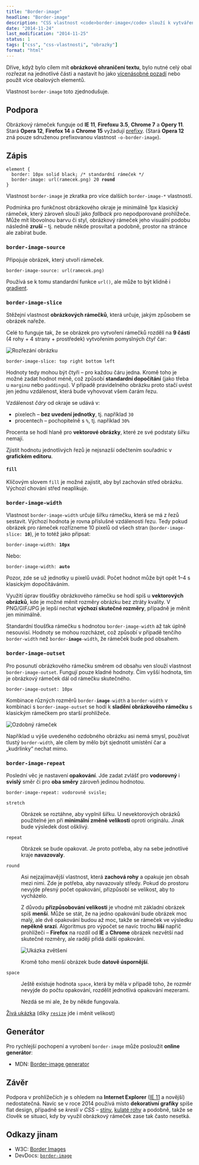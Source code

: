```yaml
---
title: "Border-image"
headline: "Border-image"
description: "CSS vlastnost <code>border-image</code> slouží k vytváření obrázkových rámečků."
date: "2014-11-24"
last_modification: "2014-11-25"
status: 1
tags: ["css", "css-vlastnosti", "obrazky"]
format: "html"
---
```


<p>Dříve, když bylo cílem mít <b>obrázkové ohraničení textu</b>, bylo nutné celý obal rozřezat na jednotlivé části a nastavit ho jako <a href="/vice-obrazku">vícenásobné pozadí</a> nebo použít více obalových elementů.</p>

<p>Vlastnost <code>border-image</code> toto zjednodušuje.</p>



<h2 id="podpora">Podpora</h2>

<p>Obrázkový rámeček funguje od <b>IE 11</b>, <b>Firefoxu 3.5</b>, <b>Chrome 7</b> a <b>Opery 11</b>. Stará <b>Opera 12</b>, <b>Firefox 14</b> a <b>Chrome 15</b> vyžadují <a href="/css-prefixy">prefixy</a>. (Stará <b>Opera 12</b> zná pouze sdruženou prefixovanou vlastnost <code>-o-border-image</code>).</p>




<h2 id="zapis">Zápis</h2>

<pre><code>element {
  border: 10px solid black; /* standardní rámeček */
  border-image: url(ramecek.png) 20 <b>round</b>
}</code></pre>

<p>Vlastnost <code>border-image</code> je zkratka pro více dalších <code>border-image-*</code> vlastností.</p>

<p>Podmínka pro funkčnost obrázkového okraje je minimálně 1px klasický rámeček, který zároveň slouží jako <i>fallback</i> pro nepodporované prohlížeče. Může mít libovolnou barvu či styl, obrázkový rámeček jeho visuální podobu následně <b>zruší</b> – tj. nebude někde prosvítat a podobně, prostor na stránce ale zabírat bude.</p>







<h3 id="image-source"><code>border-image-source</code></h3>

<p>Připojuje obrázek, který utvoří rámeček.</p>

<pre><code>border-image-source: url(ramecek.png)</code></pre>

<p>Používá se k tomu standardní funkce <code>url()</code>, ale může to být klidně i <a href="/gradient">gradient</a>.</p>




<h3 id="image-slice"><code>border-image-slice</code></h3>

<p>Stěžejní vlastnost <b>obrázkových rámečků</b>, která určuje, jakým způsobem se obrázek nařeže.</p>

<p>Celé to funguje tak, že se obrázek pro vytvoření rámečků rozdělí na <b>9 částí</b> (4 rohy + 4 strany + prostředek) vytvořením pomyslných čtyř čar:</p>

<p><img src="/files/border-image/rez.png" alt="Rozřezání obrázku" class="border"></p>












<pre><code>border-image-slice: top right bottom left</code></pre>

<p>Hodnoty tedy mohou být čtyři – pro každou čáru jedna. Kromě toho je možné zadat hodnot méně, což způsobí <b>standardní dopočítání</b> (jako třeba u <code>margin</code>u nebo <code>padding</code>u). V případě pravidelného obrázku proto stačí uvést jen jednu vzdálenost, která bude vyhovovat všem čarám řezu.</p>

<p>Vzdálenost <i>čáry</i> od okraje se udává v:</p>

<ul>
  <li>pixelech – <b>bez uvedení jednotky</b>, tj. například <code>30</code></li>
  <li>procentech – pochopitelně s <code>%</code>, tj. například <code>30%</code></li>
</ul>

<p>Procenta se hodí hlaně pro <b>vektorové obrázky</b>, které ze své podstaty šířku nemají.</p>

<p>Zjistit hodnotu jednotlivých řezů je nejsnazší odečtením souřadnic v <b>grafickém editoru</b>.</p>

<h4 id="fill"><code>fill</code></h4>

<p>Klíčovým slovem <code>fill</code> je možné zajistit, aby byl zachován střed obrázku. Výchozí chování střed neaplikuje.</p>






<h3 id="image-width"><code>border-image-width</code></h3>

<p>Vlastnost <code>border-image-width</code> určuje šířku rámečku, která se má z řezů sestavit. Výchozí hodnota je rovna příslušné vzdálenosti řezu. Tedy pokud obrázek pro rámeček rozřízneme 10 pixelů od všech stran (<code>border-image-slice: <b>10</b></code>), je to totéž jako připsat:</p>

<pre><code>border-image-width: <b>10px</b></code></pre>

<p>Nebo:</p>

<pre><code>border-image-width: <b>auto</b></code></pre>

<p>Pozor, zde se už jednotky u pixelů uvádí. Počet hodnot může být opět 1–4 s klasickým dopočítáváním.</p>

<p>Využití úprav tloušťky obrázkového rámečku se hodí spíš u <b>vektorových obrázků</b>, kde je možné měnit rozměry obrázku bez ztráty kvality. V PNG/GIF/JPG je lepší nechat <b>výchozí skutečné rozměry</b>, případně je měnit jen minimálně.</p>

<p>Standardní tloušťka rámečku s hodnotou <code>border-image-width</code> až tak úplně nesouvisí. Hodnoty se mohou rozcházet, což způsobí v případě tenčího <code>border-width</code> než <code>border-<b>image</b>-width</code>, že rámeček bude pod obsahem.</p>








<h3 id="image-outset"><code>border-image-outset</code></h3>

<p>Pro posunutí obrázkového rámečku směrem od obsahu ven slouží vlastnost <code>border-image-outset</code>. Fungují pouze kladné hodnoty. Čím vyšší hodnota, tím je obrázkový rámeček dál od rámečku skutečného.</p>

<pre><code>border-image-outset: 10px</code></pre>

<p>Kombinace různých rozměrů <code>border-<b>image</b>-width</code> a <code>border-width</code> v kombinaci s <code>border-image-outset</code> se hodí k <b>sladění obrázkového rámečku</b> s klasickým rámečkem pro starší prohlížeče.</p>

<p><img src="/files/border-image/ozdoby.png" alt="Ozdobný rámeček" class="border"></p>
















<p>Například u výše uvedeného ozdobného obrázku asi nemá smysl, používat tlustý <code>border-width</code>, ale cílem by mělo být sjednotit umístění čar a „kudrlinky“ nechat mimo.</p>



<h3 id="image-repeat"><code>border-image-repeat</code></h3>

<p>Poslední věc je nastavení <b>opakování</b>. Jde zadat zvlášť pro <b>vodorovný</b> i <b>svislý</b> směr či pro <b>oba směry</b> zároveň jedinou hodnotou.</p>

<pre><code>border-image-repeat: vodorovně svisle;</code></pre>

<dt id="stretch"><code>stretch</code></dt>
<dd>
  <p>Obrázek se roztáhne, aby vyplnil šířku. U nevektorových obrázků použitelné jen při <b>minimální změně velikosti</b> oproti originálu. Jinak bude výsledek dost ošklivý.</p>
</dd>

<dt id="repeat"><code>repeat</code></dt>
<dd>
  <p>Obrázek se bude opakovat. Je proto potřeba, aby na sebe jednotlivé kraje <b>navazovaly</b>.</p>
</dd>

<dt id="round"><code>round</code></dt>
<dd>
  <p>Asi nejzajímavější vlastnost, která <b>zachová rohy</b> a opakuje jen obsah mezi nimi. Zde je potřeba, aby navazovaly středy. Pokud do prostoru nevyjde přesný počet opakování, přizpůsobí se velikost, aby to vycházelo.</p>
  
  <p>Z důvodu <b>přizpůsobování velikosti</b> je vhodné mít základní obrázek spíš <b>menší</b>. Může se stát, že na jedno opakování bude obrázek moc malý, ale dvě opakování budou až moc, takže se rámeček ve výsledku <b>nepěkně srazí</b>. Algoritmus pro výpočet se navíc trochu <b>liší</b> napříč prohlížeči – <b>Firefox</b> na rozdíl od <b>IE</b> a <b>Chrome</b> obrázek nezvětší nad skutečné rozměry, ale raději přidá další opakování.</p>
  
  <p><img src="/files/border-image/zvetseni.png" alt="Ukázka zvětšení" class="border"></p>
  
  <p>Kromě toho menší obrázek bude <b>datově úspornější</b>.</p>
</dd>

<dt id="round"><code>space</code></dt>
<dd>
  <p>Ještě existuje hodnota <code>space</code>, která by měla v případě toho, že rozměr nevyjde do počtu opakování, rozdělit jednotlivá opakování mezerami.</p>
  
  <p>Nezdá se mi ale, že by někde fungovala.</p>
</dd>

<p><a href="http://kod.djpw.cz/waib">Živá ukázka</a> (díky <a href="/resize"><code>resize</code></a> jde i měnit velikost)</p>
<!-- Opera 12 zná pouze sdruženou vlastnost -o-border-image, jinak http://kod.djpw.cz/vaib -->









<h2 id="generator">Generátor</h2>

<p>Pro rychlejší pochopení a vyrobení <code>border-image</code> může posloužit <b>online generátor</b>:</p>

<div class="external-content">
  <ul>
    <li>MDN: <a href="https://developer.mozilla.org/en-US/docs/Web/CSS/Tools/Border-image_generator">Border-image generator</a></li>
  </ul>
</div>

<h2 id="zaver">Závěr</h2>

<p>Podpora v prohlížečích je s ohledem na <b>Internet Explorer</b> (<a href="/ie11">IE 11</a> a novější) nedostatečná. Navíc se v roce 2014 používá místo <b>dekorativní grafiky</b> spíše flat design, případně se <i>kreslí v CSS</i> – <a href="/box-shadow">stíny</a>, <a href="/border-radius">kulaté rohy</a> a podobně, takže se člověk se situací, kdy by využil obrázkový rámeček zase tak často nesetká.</p>



<h2 id="odkazy">Odkazy jinam</h2>

<ul>
  <li>W3C: <a href="http://dev.w3.org/csswg/css-backgrounds/#border-images">Border Images</a></li>
  
  <li>DevDocs: <a href="http://devdocs.io/css/border-image"><code>border-image</code></a></li>
</ul>